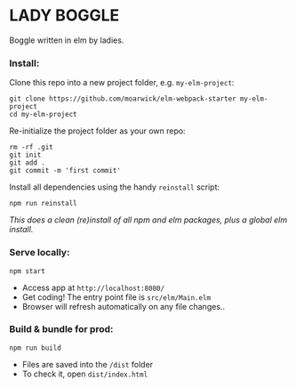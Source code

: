 # LADY BOGGLE

Boggle written in elm by ladies. 


### Install:
Clone this repo into a new project folder, e.g. `my-elm-project`:
```
git clone https://github.com/moarwick/elm-webpack-starter my-elm-project
cd my-elm-project
```

Re-initialize the project folder as your own repo:
```
rm -rf .git
git init
git add .
git commit -m 'first commit'
```

Install all dependencies using the handy `reinstall` script:
```
npm run reinstall
```
*This does a clean (re)install of all npm and elm packages, plus a global elm install.*


### Serve locally:
```
npm start
```
* Access app at `http://localhost:8080/`
* Get coding! The entry point file is `src/elm/Main.elm`
* Browser will refresh automatically on any file changes..


### Build & bundle for prod:
```
npm run build
```

* Files are saved into the `/dist` folder
* To check it, open `dist/index.html`

